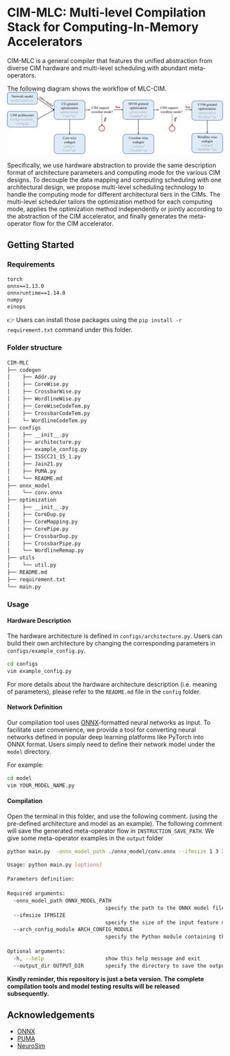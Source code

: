 # CIM-MLC:  Multi-level Compilation Stack for Computing-In-Memory Accelerators
CIM-MLC is a general compiler that features the unified abstraction from diverse CIM hardware and multi-level scheduling with abundant meta-operators. 

The following diagram shows the workflow of MLC-CIM.
![compilation workflow](image/framework.png) 

Specifically, we use hardware abstraction to provide the same description format of architecture parameters and computing mode for the various CIM designs. To decouple the data mapping and computing scheduling with one architectural design, we propose multi-level scheduling technology to handle the computing mode for different architectural tiers in the CIMs. The multi-level scheduler tailors the optimization method for each computing mode, applies the optimization method independently or jointly according to the abstraction of the CIM accelerator, and finally generates the meta-operator flow for the CIM accelerator.

## Getting Started
### Requirements
```
torch
onnx==1.13.0
onnxruntime==1.14.0
numpy
einops
```

👉 Users can install those packages using the `pip install -r requirement.txt` command under this folder. 
### Folder structure
```bash
CIM-MLC
├── codegen
│    ├── Addr.py
│    ├── CoreWise.py
│    ├── CrossbarWise.py
│    ├── WordlineWise.py
│    ├── CoreWiseCodeTem.py
│    ├── CrossbarCodeTem.py
│    └─ WordlineCodeTem.py
├── configs
│    ├── __init__.py
│    ├── architecture.py
│    ├── example_config.py
│    ├── ISSCC21_15_1.py
│    ├── Jain21.py
│    ├── PUMA.py
│    └── README.md
├── onnx_model
│    └── conv.onnx
├── optimization
│    ├── __init__.py
│    ├── CoreDup.py
│    ├── CoreMapping.py
│    ├── CorePipe.py
│    ├── CrossbarDup.py
│    ├── CrossbarPipe.py
│    └── WordlineRemap.py
├── utils
│    └── util.py
├── README.md
├── requirement.txt
└── main.py
```

### Usage
#### Hardware Description
The hardware architecture is defined in `configs/architecture.py`. Users can build their own architecture by changing the corresponding parameters in `configs/example_config.py`. 

```bash
cd configs
vim example_config.py
```

For more details about the hardware architecture description (i.e. meaning of parameters), please refer to the `README.md` file in the `config` folder.

#### Network Definition
Our compilation tool uses [ONNX](https://github.com/onnx/onnx)-formatted neural networks as input. To facilitate user convenience, we provide a tool for converting neural networks defined in popular deep learning platforms like PyTorch into ONNX format. Users simply need to define their network model under the `model` directory.

For example:
```bash
cd model
vim YOUR_MODEL_NAME.py
```

#### Compilation
Open the terminal in this folder, and use the following comment. (using the pre-defined architecture and model as an example). The following comment will save the generated meta-operator flow in `INSTRUCTION_SAVE_PATH`. We give some meta-operator examples in the `output` folder
```bash
python main.py  -onnx_model_path ./onnx_model/conv.onnx --ifmsize 1 3 32 32 --arch_config_module configs.example_config
```

```bash
Usage: python main.py [options]

Parameters definition:

Required arguments:
  -onnx_model_path ONNX_MODEL_PATH
                                specify the path to the ONNX model file
  --ifmsize IFMSIZE 
                                specify the size of the input feature map (default: 1 3 32 32)
  --arch_config_module ARCH_CONFIG_MODULE
                                specify the Python module containing the CIM architecture configuration (default: configs.example_config)

Optional arguments:
  -h, --help                    show this help message and exit
  --output_dir OUTPUT_DIR       specify the directory to save the output files 

```

**Kindly reminder, this repository is just a beta version. The complete compilation tools and model testing results will be released subsequently.**

## Acknowledgements
* [ONNX](https://github.com/onnx/onnx)
* [PUMA](https://github.com/Aayush-Ankit/puma-simulator)
* [NeuroSim](https://github.com/neurosim)
